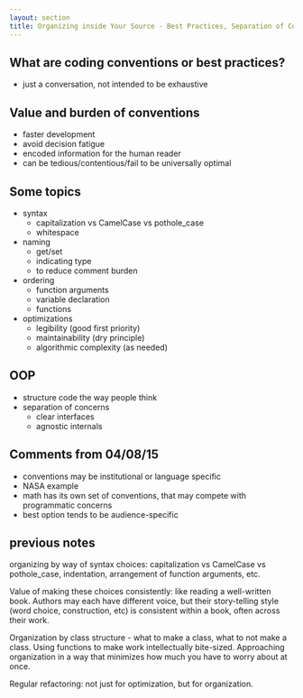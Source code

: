 ```yaml
---
layout: section
title: Organizing inside Your Source - Best Practices, Separation of Concerns
---
```


## What are coding conventions or best practices?
 - just a conversation, not intended to be exhaustive

## Value and burden of conventions
 - faster development
 - avoid decision fatigue
 - encoded information for the human reader
 - can be tedious/contentious/fail to be universally optimal

## Some topics
 - syntax
    - capitalization vs CamelCase vs pothole_case
    - whitespace
 - naming
    - get/set
    - indicating type
    - to reduce comment burden
 - ordering
    - function arguments
    - variable declaration
    - functions
 - optimizations
    - legibility (good first priority)
    - maintainability (dry principle)
    - algorithmic complexity (as needed)

## OOP
 - structure code the way people think
 - separation of concerns
    - clear interfaces
    - agnostic internals

## Comments from 04/08/15
 - conventions may be institutional or language specific
 - NASA example
 - math has its own set of conventions, that may compete with programmatic concerns
 - best option tends to be audience-specific


## previous notes

organizing by way of syntax choices: capitalization vs CamelCase vs pothole_case,
indentation, arrangement of function arguments, etc.

Value of making these choices consistently: like reading a well-written book.
Authors may each have different voice, but their story-telling style (word choice,
construction, etc) is consistent within a book, often across their work.

Organization by class structure - what to make a class, what to not make a class.
Using functions to make work intellectually bite-sized.  Approaching organization
in a way that minimizes how much you have to worry about at once.

Regular refactoring: not just for optimization, but for organization.
